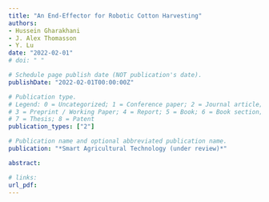 ```yaml
---
title: "An End-Effector for Robotic Cotton Harvesting"
authors: 
- Hussein Gharakhani
- J. Alex Thomasson
- Y. Lu 
date: "2022-02-01"
# doi: " "

# Schedule page publish date (NOT publication's date).
publishDate: "2022-02-01T00:00:00Z"

# Publication type.
# Legend: 0 = Uncategorized; 1 = Conference paper; 2 = Journal article;
# 3 = Preprint / Working Paper; 4 = Report; 5 = Book; 6 = Book section;
# 7 = Thesis; 8 = Patent
publication_types: ["2"]

# Publication name and optional abbreviated publication name.
publication: "*Smart Agricultural Technology (under review)*"

abstract: 

# links:
url_pdf: 
---
```

